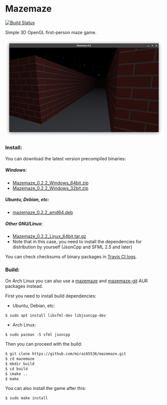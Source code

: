 Mazemaze
========
[![Build Status](https://travis-ci.org/mirai65536/mazemaze.svg?branch=master)](https://travis-ci.org/mirai65536/mazemaze)

Simple 3D OpenGL first-person maze game.

![](screenshot.png)

### Install:
You can download the latest version precompiled binaries:

##### Windows:
* [Mazemaze_0.2.2_Windows_64bit.zip](https://github.com/mirai65536/mazemaze/releases/download/v0.2.2/Mazemaze_0.2.2_Windows_64bit.zip)
* [Mazemaze_0.2.2_Windows_32bit.zip](https://github.com/mirai65536/mazemaze/releases/download/v0.2.2/Mazemaze_0.2.2_Windows_32bit.zip)

##### Ubuntu, Debian, etc:
* [mazemaze_0.2.2_amd64.deb](https://github.com/mirai65536/mazemaze/releases/download/v0.2.2/mazemaze_0.2.2_amd64.deb)

##### Other GNU/Linux:
* [Mazemaze_0.2.2_Linux_64bit.tar.gz](https://github.com/mirai65536/mazemaze/releases/download/v0.2.2/Mazemaze_0.2.2_Linux_64bit.tar.gz)
* Note that in this case, you need to install the dependencies for distribution by yourself (JsonCpp and SFML 2.5 and later)

You can check checksums of binary packages in [Travis CI logs](https://travis-ci.org/mirai65536/mazemaze/builds).

### Build:
On Arch Linux you can also use a [mazemaze](https://aur.archlinux.org/packages/mazemaze/) and [mazemaze-git](https://aur.archlinux.org/packages/mazemaze-git/) AUR packages instead.

First you need to install build dependencies:
* Ubuntu, Debian, etc:
```
$ sudo apt install libsfml-dev libjsoncpp-dev
```

* Arch Linux:
```
$ sudo pacman -S sfml jsoncpp
```

Then you can proceed with the build:
```
$ git clone https://github.com/mirai65536/mazemaze.git
$ cd mazemaze
$ mkdir build
$ cd build
$ cmake ..
$ make
```

You can also install the game after this:
```
$ sudo make install
```
